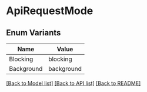 # ApiRequestMode

## Enum Variants

| Name | Value |
|---- | -----|
| Blocking | blocking |
| Background | background |


[[Back to Model list]](../README.md#documentation-for-models) [[Back to API list]](../README.md#documentation-for-api-endpoints) [[Back to README]](../README.md)


